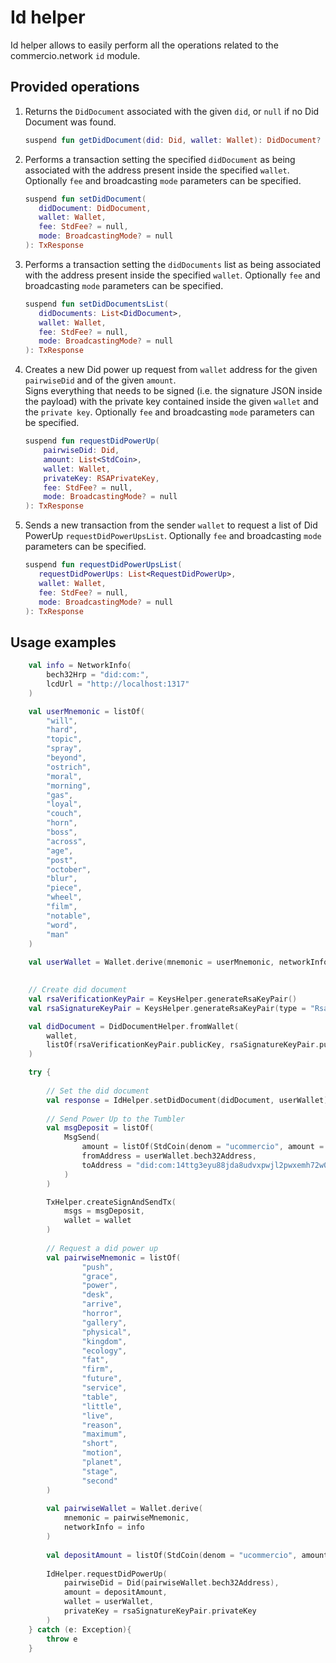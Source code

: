 # Id helper
Id helper allows to easily perform all the operations related to the commercio.network `id` module.

## Provided operations
1. Returns the `DidDocument` associated with the given `did`, or `null` if no Did Document was found.
    ```kotlin
    suspend fun getDidDocument(did: Did, wallet: Wallet): DidDocument?
    ```
2. Performs a transaction setting the specified `didDocument` as being associated with the
   address present inside the specified `wallet`.  Optionally `fee` and broadcasting `mode` parameters can be specified.
    ```kotlin
    suspend fun setDidDocument(        
       didDocument: DidDocument,
       wallet: Wallet,
       fee: StdFee? = null,
       mode: BroadcastingMode? = null
    ): TxResponse
    ```
3. Performs a transaction setting the `didDocuments` list as being associated with the address present inside the specified `wallet`. 
   Optionally `fee` and broadcasting `mode` parameters can be specified.
    ```kotlin
    suspend fun setDidDocumentsList(
       didDocuments: List<DidDocument>,
       wallet: Wallet,
       fee: StdFee? = null,
       mode: BroadcastingMode? = null
    ): TxResponse 
    ```
4. Creates a new Did power up request from `wallet` address for the given `pairwiseDid` and of the given `amount`.  
   Signs everything that needs to be signed (i.e. the signature JSON inside the payload) with the
   private key contained inside the given `wallet` and the `private key`.
   Optionally `fee` and broadcasting `mode` parameters can be specified.
    ```kotlin
    suspend fun requestDidPowerUp(
        pairwiseDid: Did,
        amount: List<StdCoin>,
        wallet: Wallet,
        privateKey: RSAPrivateKey,
        fee: StdFee? = null,
        mode: BroadcastingMode? = null
    ): TxResponse
    ```
5. Sends a new transaction from the sender `wallet` to request a list of Did PowerUp `requestDidPowerUpsList`. 
   Optionally `fee` and broadcasting `mode` parameters can be specified.
    ```kotlin
    suspend fun requestDidPowerUpsList(
       requestDidPowerUps: List<RequestDidPowerUp>,
       wallet: Wallet,
       fee: StdFee? = null,
       mode: BroadcastingMode? = null
    ): TxResponse
    ```
## Usage examples
```kotlin
    val info = NetworkInfo(
        bech32Hrp = "did:com:", 
        lcdUrl = "http://localhost:1317"
    )

    val userMnemonic = listOf(
        "will",
        "hard",
        "topic",
        "spray",
        "beyond",
        "ostrich",
        "moral",
        "morning",
        "gas",
        "loyal",
        "couch",
        "horn",
        "boss",
        "across",
        "age",
        "post",
        "october",
        "blur",
        "piece",
        "wheel",
        "film",
        "notable",
        "word",
        "man"
    )
    
    val userWallet = Wallet.derive(mnemonic = userMnemonic, networkInfo = info)
    

    // Create did document
    val rsaVerificationKeyPair = KeysHelper.generateRsaKeyPair()
    val rsaSignatureKeyPair = KeysHelper.generateRsaKeyPair(type = "RsaSignatureKey2018")

    val didDocument = DidDocumentHelper.fromWallet(
        wallet, 
        listOf(rsaVerificationKeyPair.publicKey, rsaSignatureKeyPair.publicKey)
    )

    try {
      
        // Set the did document
        val response = IdHelper.setDidDocument(didDocument, userWallet)
    
        // Send Power Up to the Tumbler
        val msgDeposit = listOf(
            MsgSend(
                amount = listOf(StdCoin(denom = "ucommercio", amount = "100")),
                fromAddress = userWallet.bech32Address,
                toAddress = "did:com:14ttg3eyu88jda8udvxpwjl2pwxemh72w0grsau"
            )
        )

        TxHelper.createSignAndSendTx(
            msgs = msgDeposit,
            wallet = wallet
        )
    
        // Request a did power up
        val pairwiseMnemonic = listOf(
                "push",
                "grace",
                "power",
                "desk",
                "arrive",
                "horror",
                "gallery",
                "physical",
                "kingdom",
                "ecology",
                "fat",
                "firm",
                "future",
                "service",
                "table",
                "little",
                "live",
                "reason",
                "maximum",
                "short",
                "motion",
                "planet",
                "stage",
                "second"
        )
         
        val pairwiseWallet = Wallet.derive(
            mnemonic = pairwiseMnemonic, 
            networkInfo = info
        )
        
        val depositAmount = listOf(StdCoin(denom = "ucommercio", amount = "100"))
         
        IdHelper.requestDidPowerUp(
            pairwiseDid = Did(pairwiseWallet.bech32Address),
            amount = depositAmount,
            wallet = userWallet,
            privateKey = rsaSignatureKeyPair.privateKey
        )
    } catch (e: Exception){
        throw e
    }
```
